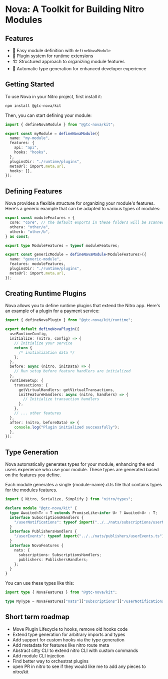 # Nova: A Toolkit for Building Nitro Modules

## Features

- 🚀 Easy module definition with `defineNovaModule`
- 🔌 Plugin system for runtime extensions
- 🏗️ Structured approach to organizing module features
- 🔄 Automatic type generation for enhanced developer experience

## Getting Started

To use Nova in your Nitro project, first install it:

```bash
npm install @gtc-nova/kit
```

Then, you can start defining your module:

```typescript
import { defineNovaModule } from "@gtc-nova/kit";

export const myModule = defineNovaModule({
  name: "my-module",
  features: {
    api: "api",
    hooks: "hooks",
  },
  pluginsDir: "./runtime/plugins",
  metaUrl: import.meta.url,
  hooks: [],
});
```

## Defining Features

Nova provides a flexible structure for organizing your module's features. Here's a generic example that can be adapted to various types of modules:

```typescript
export const moduleFeatures = {
  core: "core", // the default exports in these folders will be scanned
  othera: "other/a",
  otherb: "other/b",
} as const;

export type ModuleFeatures = typeof moduleFeatures;

export const genericModule = defineNovaModule<ModuleFeatures>({
  name: "generic-module",
  features: moduleFeatures,
  pluginsDir: "./runtime/plugins",
  metaUrl: import.meta.url,
});
```

## Creating Runtime Plugins

Nova allows you to define runtime plugins that extend the Nitro app. Here's an example of a plugin for a payment service:

```typescript
import { defineNovaPlugin } from "@gtc-nova/kit/runtime";

export default defineNovaPlugin({
  useRuntimeConfig,
  initialize: (nitro, config) => {
    // Initialize your service
    return {
      /* initialization data */
    };
  },
  before: async (nitro, initData) => {
    // Run setup before feature handlers are initialized
  },
  runtimeSetup: {
    transactions: {
      getVirtualHandlers: getVirtualTransactions,
      initFeatureHandlers: async (nitro, handlers) => {
        // Initialize transaction handlers
      },
    },
    // ... other features
  },
  after: (nitro, beforeData) => {
    console.log("Plugin initialized successfully");
  },
});
```

## Type Generation

Nova automatically generates types for your module, enhancing the end users experience who use your module. These types are generated based on the features you define.

Each module generates a single {module-name}.d.ts file that contains types for the modules features.

```typescript
import { Nitro, Serialize, Simplify } from "nitro/types";

declare module "@gtc-nova/kit" {
  type Awaited<T> = T extends PromiseLike<infer U> ? Awaited<U> : T;
  interface SubscriptionsHandlers {
    "/userNotifications": typeof import("../../nats/subscriptions/userNotifications.ts").default;
  }
  interface PublishersHandlers {
    "/userEvents": typeof import("../../nats/publishers/userEvents.ts").default;
  }
  interface NovaFeatures {
    nats: {
      subscriptions: SubscriptionsHandlers;
      publishers: PublishersHandlers;
    };
  }
}
```

You can use these types like this:

```typescript
import type { NovaFeatures } from "@gtc-nova/kit";

type MyType = NovaFeatures["nats"]["subscriptions"]["/userNotifications"];
```

## Short term roadmap

- Move Plugin Lifecycle to hooks, remove old hooks code
- Extend type generation for arbitrary imports and types
- Add support for custom hooks via the type generation
- Add metadata for features like nitro route meta
- Abstract citty CLI to extend nitro CLI with custom commands
- Add module CLI injection
- Find better way to orchestrat plugins
- open PR in nitro to see if they would like me to add any pieces to nitro/kit
